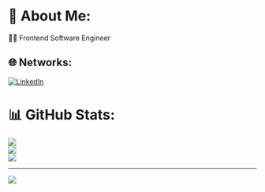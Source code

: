 # 💫 About Me:
👨‍💻 Frontend Software Engineer<br>

## 🌐 Networks:
[![LinkedIn](https://img.shields.io/badge/LinkedIn-%230077B5.svg?logo=linkedin&logoColor=white)](https://linkedin.com/in/carlosgb1992) 

# 📊 GitHub Stats:
![](https://github-readme-stats.vercel.app/api?username=carlos-garnacho-edo&theme=dark&hide_border=false&include_all_commits=false&count_private=false)<br/>
![](https://github-readme-streak-stats.herokuapp.com/?user=carlos-garnacho-edo&theme=dark&hide_border=false)<br/>
![](https://github-readme-stats.vercel.app/api/top-langs/?username=carlos-garnacho-edo&theme=dark&hide_border=false&include_all_commits=false&count_private=false&layout=compact)

---

[![](https://visitcount.itsvg.in/api?id=cargarn&icon=0&color=0)](https://visitcount.itsvg.in)

